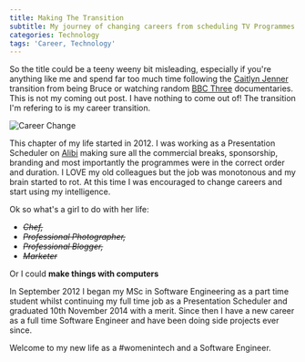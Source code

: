 ```yaml
---
title: Making The Transition
subtitle: My journey of changing careers from scheduling TV Programmes to making software
categories: Technology
tags: 'Career, Technology'
---
```


So the title could be a teeny weeny bit misleading, especially if you're anything like me and spend far too much time following the [Caitlyn Jenner](https://www.google.co.uk/webhp?sourceid=chrome-instant&ion=1&espv=2&ie=UTF-8#q=caitlyn+jenner+transition) transition from being Bruce or watching random [BBC Three](http://www.bbc.co.uk/bbcthree) documentaries. This is not my coming out post. I have nothing to come out of! The transition I'm refering to is my career transition.

![Career Change](http://www.personalbrandingblog.com/wp-content/uploads/2014/01/shutterstock_160935986-300x199.jpg)

This chapter of my life started in 2012. I was working as a Presentation Scheduler on [Alibi](http://alibi.uktv.co.uk/) making sure all the commercial breaks, sponsorship, branding and most importantly the programmes were in the correct order and duration. I LOVE my old colleagues but the job was monotonous and my brain started to rot. At this time I was encouraged to change careers and start using my intelligence.

Ok so what's a girl to do with her life:


- *<s>Chef,</s>*
- *<s>Professional Photographer,</s>*
- *<s>Professional Blogger,</s>*
- *<s>Marketer</s>*


Or I could **make things with computers**

In September 2012 I began my MSc in Software Engineering as a part time student whilst continuing my full time job as a Presentation Scheduler and graduated 10th November 2014 with a merit. Since then I have a new career as a full time Software Engineer and have been doing side projects ever since.

Welcome to my new life as a #womenintech and a Software Engineer.
